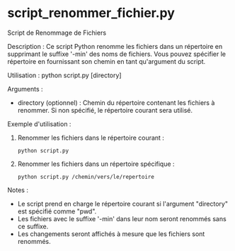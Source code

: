 # script_renommer_fichier.py

Script de Renommage de Fichiers

Description :
Ce script Python renomme les fichiers dans un répertoire en supprimant le suffixe '-min' des noms de fichiers. Vous pouvez spécifier le répertoire en fournissant son chemin en tant qu'argument du script.

Utilisation :
python script.py [directory]

Arguments :
- directory (optionnel) : Chemin du répertoire contenant les fichiers à renommer. Si non spécifié, le répertoire courant sera utilisé.

Exemple d'utilisation :
1. Renommer les fichiers dans le répertoire courant :
   ```
   python script.py
   ```
2. Renommer les fichiers dans un répertoire spécifique :
   ```
   python script.py /chemin/vers/le/repertoire
   ```

Notes :
- Le script prend en charge le répertoire courant si l'argument "directory" est spécifié comme "pwd".
- Les fichiers avec le suffixe '-min' dans leur nom seront renommés sans ce suffixe.
- Les changements seront affichés à mesure que les fichiers sont renommés.


